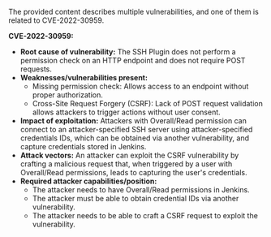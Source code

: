 The provided content describes multiple vulnerabilities, and one of them is related to CVE-2022-30959.

**CVE-2022-30959:**

*   **Root cause of vulnerability:** The SSH Plugin does not perform a permission check on an HTTP endpoint and does not require POST requests.
*   **Weaknesses/vulnerabilities present:**
    *   Missing permission check: Allows access to an endpoint without proper authorization.
    *   Cross-Site Request Forgery (CSRF): Lack of POST request validation allows attackers to trigger actions without user consent.
*   **Impact of exploitation:** Attackers with Overall/Read permission can connect to an attacker-specified SSH server using attacker-specified credentials IDs, which can be obtained via another vulnerability, and capture credentials stored in Jenkins.
*   **Attack vectors:** An attacker can exploit the CSRF vulnerability by crafting a malicious request that, when triggered by a user with Overall/Read permissions, leads to capturing the user's credentials.
*  **Required attacker capabilities/position:**
    *   The attacker needs to have Overall/Read permissions in Jenkins.
    *   The attacker must be able to obtain credential IDs via another vulnerability.
    *   The attacker needs to be able to craft a CSRF request to exploit the vulnerability.